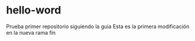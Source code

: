 # hello-word
Prueba primer repositorio siguiendo la guia
Esta es la primera modificación en la nueva rama
fin
